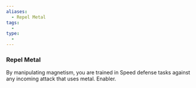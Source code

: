 ```yaml
---
aliases:
  - Repel Metal
tags:
  - 
type:
  - 
---
```

### Repel Metal

By manipulating magnetism, you are trained in Speed defense tasks against any incoming attack that uses metal. Enabler.